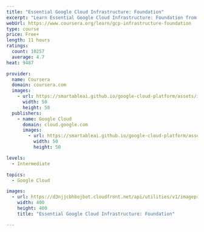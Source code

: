 ```yaml
---
title: "Essential Google Cloud Infrastructure: Foundation"
excerpt: "Learn Essential Google Cloud Infrastructure: Foundation from Google Cloud. This accelerated on-demand course introduces participants to the comprehensive and flexible infrastructure and platform services provided by Google Cloud Platform with a ..."
webUrl: https://www.coursera.org/learn/gcp-infrastructure-foundation
type: course
price: Free+
length: 11 hours
ratings:
  count: 10257
  average: 4.7
heat: 9487

provider:
  name: Coursera
  domain: coursera.com
  images:
    - url: https://smartableai.github.io/google-cloud-platform/assets/images/organizations/coursera.com-50x50.jpg
      width: 50
      height: 50
  publishers:
    - name: Google Cloud
      domain: cloud.google.com
      images:
        - url: https://smartableai.github.io/google-cloud-platform/assets/images/organizations/cloud.google.com-50x50.jpg
          width: 50
          height: 50

levels:
  - Intermediate

topics:
  - Google Cloud

images:
  - url: https://d3njjcbhbojbot.cloudfront.net/api/utilities/v1/imageproxy/https://s3.amazonaws.com/coursera-course-photos/30/30378059d211e7b6a10f0c1f673917/Configuration-Management-on-GCP.jpg?auto=format%2Ccompress&dpr=1&w=400&h=400&fit=fill&bg=FFF
    width: 400
    height: 400
    title: "Essential Google Cloud Infrastructure: Foundation"

---
```


